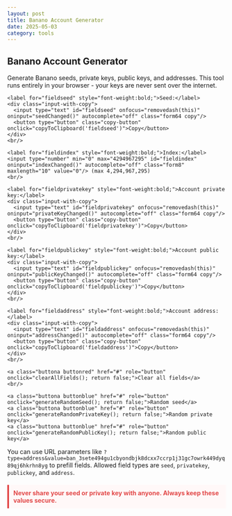 ```yaml
---
layout: post
title: Banano Account Generator
date: 2025-05-03
category: tools
---
```


<div class="tool-container">
  <h2>Banano Account Generator</h2>
  <p>Generate Banano seeds, private keys, public keys, and addresses. This tool runs entirely in your browser - your keys are never sent over the internet.</p>

  <form id="keyconverter">
    <div id="errorboxred"></div>
    
    <label for="fieldseed" style="font-weight:bold;">Seed:</label>
    <div class="input-with-copy">
      <input type="text" id="fieldseed" onfocus="removedash(this)" oninput="seedChanged()" autocomplete="off" class="form64 copy"/>
      <button type="button" class="copy-button" onclick="copyToClipboard('fieldseed')">Copy</button>
    </div>
    <br/>
    
    <label for="fieldindex" style="font-weight:bold;">Index:</label>
    <input type="number" min="0" max="4294967295" id="fieldindex" oninput="indexChanged()" autocomplete="off" class="form8" maxlength="10" value="0"/> (max 4,294,967,295)
    <br/>
    
    <label for="fieldprivatekey" style="font-weight:bold;">Account private key:</label>
    <div class="input-with-copy">
      <input type="text" id="fieldprivatekey" onfocus="removedash(this)" oninput="privateKeyChanged()" autocomplete="off" class="form64 copy"/>
      <button type="button" class="copy-button" onclick="copyToClipboard('fieldprivatekey')">Copy</button>
    </div>
    <br/>
    
    <label for="fieldpublickey" style="font-weight:bold;">Account public key:</label>
    <div class="input-with-copy">
      <input type="text" id="fieldpublickey" onfocus="removedash(this)" oninput="publicKeyChanged()" autocomplete="off" class="form64 copy"/>
      <button type="button" class="copy-button" onclick="copyToClipboard('fieldpublickey')">Copy</button>
    </div>
    <br/>
    
    <label for="fieldaddress" style="font-weight:bold;">Account address:</label>
    <div class="input-with-copy">
      <input type="text" id="fieldaddress" onfocus="removedash(this)" oninput="addressChanged()" autocomplete="off" class="form64 copy"/>
      <button type="button" class="copy-button" onclick="copyToClipboard('fieldaddress')">Copy</button>
    </div>
    <br/>
    
    <a class="buttona buttonred" href="#" role="button" onclick="clearAllFields(); return false;">Clear all fields</a>
    <br/>
    
    <a class="buttona buttonblue" href="#" role="button" onclick="generateRandomSeed(); return false;">Random seed</a>
    <a class="buttona buttonblue" href="#" role="button" onclick="generateRandomPrivateKey(); return false;">Random private key</a>
    <a class="buttona buttonblue" href="#" role="button" onclick="generateRandomPublicKey(); return false;">Random public key</a>
  </form>

  <p>You can use URL parameters like <code>?type=address&value=ban_3sete494gu1cbyondbjk8dcxx7ccrp1j31gc7owrk449dyq89qj6hkrhn8yg</code> to prefill fields. Allowed field types are <code>seed</code>, <code>privatekey</code>, <code>publickey</code>, and <code>address</code>.</p>
  
  <p class="warning">Never share your seed or private key with anyone. Always keep these values secure.</p>
</div>

<!-- Required JavaScript libraries -->
<script src="https://cdn.jsdelivr.net/npm/banani@1.0.9/main.min.js"></script>

<script type="text/javascript">
// Initialize a dummy RPC for wallet operations
const rpc = new window.banani.RPC("https://kaliumapi.appditto.com/api");

// Copy to clipboard functionality
function copyToClipboard(elementId) {
  var copyText = document.getElementById(elementId);
  copyText.select();
  document.execCommand("copy");
}

// Utility to remove dash from fields
function removedash(fieldobject) {
  if(fieldobject.value == '-') {
    fieldobject.value = '';
  }
}

// Clear all fields
function clearAllFields() {
  document.getElementById('fieldseed').value = '';
  document.getElementById('fieldindex').value = '0';
  document.getElementById('fieldprivatekey').value = '';
  document.getElementById('fieldpublickey').value = '';
  document.getElementById('fieldaddress').value = '';
  
  // Remove any error borders
  document.getElementById('fieldseed').classList.remove("inputerrorborder");
  document.getElementById('fieldprivatekey').classList.remove("inputerrorborder");
  document.getElementById('fieldpublickey').classList.remove("inputerrorborder");
  document.getElementById('fieldaddress').classList.remove("inputerrorborder");
}

// Generate a random seed
function generateRandomSeed() {
  const randomWallet = window.banani.Wallet.gen_random_wallet(rpc);
  const seed = randomWallet.seed;
  
  document.getElementById('fieldseed').value = seed;
  document.getElementById('fieldindex').value = 0;
  
  updatePrivateKeyFromSeed();
}

// Generate a random private key
function generateRandomPrivateKey() {
  // Use the wallet generation and then extract just the private key
  const randomWallet = window.banani.Wallet.gen_random_wallet(rpc);
  const privateKey = window.banani.get_private_key_from_seed(randomWallet.seed, 0);
  
  document.getElementById('fieldseed').value = '-';
  document.getElementById('fieldindex').value = '-';
  document.getElementById('fieldprivatekey').value = privateKey;
  
  updatePublicKeyFromPrivateKey();
}

// Generate a random public key
function generateRandomPublicKey() {
  // Generate a wallet, get private key, then public key
  const randomWallet = window.banani.Wallet.gen_random_wallet(rpc);
  const privateKey = window.banani.get_private_key_from_seed(randomWallet.seed, 0);
  const publicKey = window.banani.get_public_key_from_private_key(privateKey);
  
  document.getElementById('fieldseed').value = '-';
  document.getElementById('fieldindex').value = '-';
  document.getElementById('fieldprivatekey').value = '-';
  document.getElementById('fieldpublickey').value = publicKey;
  
  updateAddressFromPublicKey();
}

// Validate seed format (64 hex characters)
function isValidSeed(seed) {
  return /^[0-9A-Fa-f]{64}$/.test(seed);
}

// Validate private key format (64 hex characters)
function isValidPrivateKey(privateKey) {
  return /^[0-9A-Fa-f]{64}$/.test(privateKey);
}

// Validate public key format (64 hex characters)
function isValidPublicKey(publicKey) {
  return /^[0-9A-Fa-f]{64}$/.test(publicKey);
}

// Validate Banano address format
function isValidAddress(address) {
  return /^(ban|nano|xrb)_(1|3)[13456789abcdefghijkmnopqrstuwxyz]{59}$/.test(address);
}

// Handle seed changes
function seedChanged() {
  const seed = document.getElementById('fieldseed').value;
  
  // Clear error state
  document.getElementById('fieldseed').classList.remove("inputerrorborder");
  
  if (seed === '') return;
  
  // Sanitize input (allow only hex characters)
  const sanitizedSeed = seed.replace(/[^0-9A-Fa-f]/g, '').substring(0, 64).toUpperCase();
  document.getElementById('fieldseed').value = sanitizedSeed;
  
  // Validate the seed
  if (isValidSeed(sanitizedSeed)) {
    updatePrivateKeyFromSeed();
  } else if (sanitizedSeed !== '') {
    document.getElementById('fieldseed').classList.add("inputerrorborder");
    document.getElementById('fieldprivatekey').value = '-';
    document.getElementById('fieldpublickey').value = '-';
    document.getElementById('fieldaddress').value = '-';
  }
}

// Handle index changes
function indexChanged() {
  let index = document.getElementById('fieldindex').value;
  
  // Only proceed if we have a valid seed
  const seed = document.getElementById('fieldseed').value;
  if (!isValidSeed(seed)) {
    document.getElementById('fieldprivatekey').value = '-';
    document.getElementById('fieldpublickey').value = '-';
    document.getElementById('fieldaddress').value = '-';
    return;
  }
  
  // Sanitize input (allow only digits)
  index = index.replace(/[^0-9]/g, '');
  
  // Cap at max index value
  if (parseInt(index) > 4294967295) {
    index = '4294967295';
  }
  
  document.getElementById('fieldindex').value = index;
  
  if (index === '') return;
  
  updatePrivateKeyFromSeed();
}

// Handle private key changes
function privateKeyChanged() {
  const privateKey = document.getElementById('fieldprivatekey').value;
  
  // Clear error state
  document.getElementById('fieldprivatekey').classList.remove("inputerrorborder");
  
  if (privateKey === '') return;
  
  // Clear seed and index since we're entering a private key directly
  document.getElementById('fieldseed').value = '-';
  document.getElementById('fieldindex').value = '-';
  
  // Sanitize input (allow only hex characters)
  const sanitizedPrivateKey = privateKey.replace(/[^0-9A-Fa-f]/g, '').substring(0, 64).toUpperCase();
  document.getElementById('fieldprivatekey').value = sanitizedPrivateKey;
  
  // Validate the private key
  if (isValidPrivateKey(sanitizedPrivateKey)) {
    updatePublicKeyFromPrivateKey();
  } else if (sanitizedPrivateKey !== '') {
    document.getElementById('fieldprivatekey').classList.add("inputerrorborder");
    document.getElementById('fieldpublickey').value = '-';
    document.getElementById('fieldaddress').value = '-';
  }
}

// Handle public key changes
function publicKeyChanged() {
  const publicKey = document.getElementById('fieldpublickey').value;
  
  // Clear error state
  document.getElementById('fieldpublickey').classList.remove("inputerrorborder");
  
  if (publicKey === '') return;
  
  // Clear previous fields
  document.getElementById('fieldseed').value = '-';
  document.getElementById('fieldindex').value = '-';
  document.getElementById('fieldprivatekey').value = '-';
  
  // Sanitize input (allow only hex characters)
  const sanitizedPublicKey = publicKey.replace(/[^0-9A-Fa-f]/g, '').substring(0, 64).toUpperCase();
  document.getElementById('fieldpublickey').value = sanitizedPublicKey;
  
  // Validate the public key
  if (isValidPublicKey(sanitizedPublicKey)) {
    updateAddressFromPublicKey();
  } else if (sanitizedPublicKey !== '') {
    document.getElementById('fieldpublickey').classList.add("inputerrorborder");
    document.getElementById('fieldaddress').value = '-';
  }
}

// Handle address changes
function addressChanged() {
  const address = document.getElementById('fieldaddress').value.toLowerCase();
  
  // Clear error state
  document.getElementById('fieldaddress').classList.remove("inputerrorborder");
  
  if (address === '') return;
  
  // Clear previous fields
  document.getElementById('fieldseed').value = '-';
  document.getElementById('fieldindex').value = '-';
  document.getElementById('fieldprivatekey').value = '-';
  
  document.getElementById('fieldaddress').value = address;
  
  // Validate the address
  if (isValidAddress(address)) {
    try {
      const publicKey = window.banani.get_public_key_from_address(address);
      document.getElementById('fieldpublickey').value = publicKey;
    } catch (err) {
      document.getElementById('fieldaddress').classList.add("inputerrorborder");
      document.getElementById('fieldpublickey').value = '-';
    }
  } else if (address !== '') {
    document.getElementById('fieldaddress').classList.add("inputerrorborder");
    document.getElementById('fieldpublickey').value = '-';
  }
}

// Update private key based on seed and index
function updatePrivateKeyFromSeed() {
  const seed = document.getElementById('fieldseed').value;
  const index = parseInt(document.getElementById('fieldindex').value) || 0;
  
  if (isValidSeed(seed)) {
    try {
      const privateKey = window.banani.get_private_key_from_seed(seed, index);
      document.getElementById('fieldprivatekey').value = privateKey;
      updatePublicKeyFromPrivateKey();
    } catch (err) {
      document.getElementById('fieldprivatekey').value = '-';
      document.getElementById('fieldpublickey').value = '-';
      document.getElementById('fieldaddress').value = '-';
    }
  }
}

// Update public key based on private key
function updatePublicKeyFromPrivateKey() {
  const privateKey = document.getElementById('fieldprivatekey').value;
  
  if (isValidPrivateKey(privateKey)) {
    try {
      const publicKey = window.banani.get_public_key_from_private_key(privateKey);
      document.getElementById('fieldpublickey').value = publicKey;
      updateAddressFromPublicKey();
    } catch (err) {
      document.getElementById('fieldpublickey').value = '-';
      document.getElementById('fieldaddress').value = '-';
    }
  }
}

// Update address based on public key
function updateAddressFromPublicKey() {
  const publicKey = document.getElementById('fieldpublickey').value;
  
  if (isValidPublicKey(publicKey)) {
    try {
      const address = window.banani.get_address_from_public_key(publicKey);
      document.getElementById('fieldaddress').value = address;
    } catch (err) {
      document.getElementById('fieldaddress').value = '-';
    }
  }
}

// Process URL parameters on page load
window.onload = function() {
  var urlParams = new URLSearchParams(window.location.search);
  var type = urlParams.get('type');
  var value = urlParams.get('value');
  
  if (type && value) {
    switch(type) {
      case 'seed':
        document.getElementById('fieldseed').value = value;
        seedChanged();
        break;
      case 'privatekey':
        document.getElementById('fieldprivatekey').value = value;
        privateKeyChanged();
        break;
      case 'publickey':
        document.getElementById('fieldpublickey').value = value;
        publicKeyChanged();
        break;
      case 'address':
        document.getElementById('fieldaddress').value = value;
        addressChanged();
        break;
    }
  }
};
</script>

<style>
.input-with-copy {
  display: flex;
  width: 100%;
}

.input-with-copy input {
  flex-grow: 1;
}

.copy-button {
  margin-left: 8px;
  padding: 4px 8px;
  background-color: #f1f1f1;
  border: 1px solid #ccc;
  cursor: pointer;
}

.copy-button:hover {
  background-color: #e1e1e1;
}

.buttona {
  display: inline-block;
  padding: 8px 16px;
  margin: 5px;
  text-decoration: none;
  border-radius: 4px;
  cursor: pointer;
  font-weight: bold;
}

.buttonblue {
  background-color: #4a90e2;
  color: white;
}

.buttonred {
  background-color: #e24a4a;
  color: white;
}

.inputerrorborder {
  border: 2px solid red !important;
}

.warning {
  color: #e24a4a;
  font-weight: bold;
  padding: 10px;
  background-color: #fff8f8;
  border-left: 4px solid #e24a4a;
  margin-top: 20px;
}
</style>